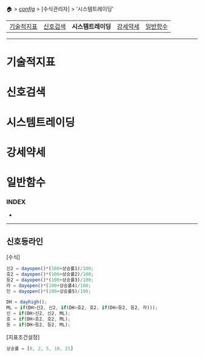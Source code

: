 🏠 > [_config_](./) > [수식관리자] > '시스템트레이딩' 

<table>
  <tr>
    <td><a href="formula01.md">기술적지표</a></td>
    <td><a href="formula02.md">신호검색</a></td>
    <td><b href="formula03.md">시스템트레이딩</b></td>
    <td><a href="formula04.md">강세약세</a></td>
    <td><a href="formula05.md">일반함수</a></td>
  </tr>
</table>

---
# 기술적지표
# 신호검색
# 시스템트레이딩
# 강세약세
# 일반함수

### INDEX
- []()

---

## 신호등라인

[수식]
```js
신2 = dayopen()*(100+상승률1)/100;
호2 = dayopen()*(100+상승률2)/100;
등2 = dayopen()*(100+상승률3)/100;
라 = dayopen()*(100+상승률4)/100;
인 = dayopen()*(100+상승률5)/100;

DH = dayhigh();
ML = if(DH>신2, 신2, if(DH>호2, 호2, if(DH>등2, 등2, 라)));
신 = if(DH>신2, 신2, ML);
호 = if(DH>호2, 호2, ML);
등 = if(DH>등2, 등2, ML);
```

[지표조건설정]
```js
상승률 = [0, 2, 5, 10, 21]
```


